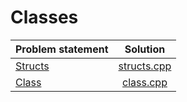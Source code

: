 # Classes

| Problem statement |      Solution      |
|:------------------|:------------------:|
| [Structs][]       | [structs.cpp][]    |
| [Class][]         | [class.cpp][]      |

[Structs]: https://www.hackerrank.com/challenges/c-tutorial-struct
[Class]:   https://www.hackerrank.com/challenges/c-tutorial-class

[structs.cpp]: strings.cpp
[class.cpp]:   class.cpp
